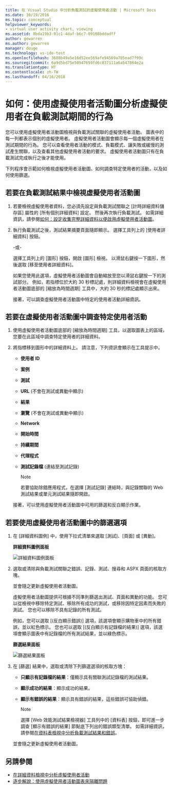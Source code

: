 ```yaml
---
title: 在 Visual Studio 中分析負載測試的虛擬使用者活動 | Microsoft Docs
ms.date: 10/19/2016
ms.topic: conceptual
helpviewer_keywords:
- virtual user activity chart, viewing
ms.assetid: 8bda19b3-91c1-4daf-b6c7-09108bddadff
author: gewarren
ms.author: gewarren
manager: douge
ms.technology: vs-ide-test
ms.openlocfilehash: 3688b49a5e16d52ee569afe94569a705ead7f99c
ms.sourcegitcommit: 6a9d5bd75e50947659fd6c837111a6a547884e2a
ms.translationtype: HT
ms.contentlocale: zh-TW
ms.lasthandoff: 04/16/2018
---
```

# <a name="how-to-analyze-what-virtual-users-are-doing-during-a-load-test-using-the-virtual-user-activity-chart"></a>如何：使用虛擬使用者活動圖分析虛擬使用者在負載測試期間的行為

您可以使用虛擬使用者活動圖檢視與負載測試關聯的虛擬使用者活動。 圖表中的每一列都表示個別的虛擬使用者。 虛擬使用者活動圖會顯示每一個虛擬使用者在測試期間的行為。 您可以查看使用者活動的模式、負載模式、讓失敗或緩慢的測試產生關聯，以及查看其他虛擬使用者活動的要求。 虛擬使用者活動圖只有在負載測試完成執行之後才能使用。

下列程序會示範如何檢視虛擬使用者活動圖、如何調查特定使用者的活動，以及如何使用篩選。

## <a name="to-view-the-virtual-user-activity-chart-in-your-load-test-results"></a>若要在負載測試結果中檢視虛擬使用者活動圖

1.  若要檢視虛擬使用者資料，您必須先設定與負載測試關聯之 [計時詳細資料儲存區] 屬性的 [所有個別詳細資料] 設定。 然後再次執行負載測試。 如需詳細資訊，請參閱[如何：設定收集完整詳細資料以便啟用虛擬使用者活動圖](../test/how-to-configure-load-tests-to-collect-full-details.md)。

2.  執行負載測試之後，測試結果摘要頁面隨即顯示。 選擇工具列上的 [使用者詳細資料] 按鈕。

     -或-

     選擇工具列上的 [圖形] 按鈕，開啟 [圖形] 檢視。 以滑鼠右鍵按一下圖形，然後選取 [移至使用者詳細資料]。

     如果您使用此選項，虛擬使用者活動圖會自動縮放至您以滑鼠右鍵按一下的測試部分。 例如，若指標位於大約 30 秒標記處，則詳細資料檢視會在虛擬使用者活動圖底部的 [縮放為時間週期] 工具中，大約 30 秒的標記處顯示出來。

     接著，可以調查虛擬使用者活動圖中特定的使用者活動詳細資訊。

## <a name="to-investigate-a-specific-users-activity-in-the-virtual-user-activity-chart"></a>若要在虛擬使用者活動圖中調查特定使用者活動

1.  使用虛擬使用者活動圖底部的 [縮放為時間週期] 工具，以選取圖表上的區域，您要在此區域中調查特定使用者的詳細資料。

2.  將指標移到圖形中的詳細資料上。 請注意，下列資訊會顯示在工具提示中。

    -   **使用者 ID**

    -   **案例**

    -   **測試**

    -   **URL** (不會在測試或異動中顯示)

    -   **結果**

    -   **瀏覽** (不會在測試或異動中顯示)

    -   **Network**

    -   **開始時間**

    -   **持續期間**

    -   **代理程式**

    -   **測試記錄檔** (連結至測試記錄)

        > [!NOTE]
        > 若要協助除錯應用程式，在選擇 [測試記錄] 連結時，與記錄關聯的 Web 測試結果或單元測試結果隨即開啟。

     接著，可以使用虛擬使用者活動圖中可用的篩選和反白顯示作業。

## <a name="to-use-filtering-options-in-the-virtual-user-activity-chart"></a>若要使用虛擬使用者活動圖中的篩選選項

1.  在 [詳細資料圖例] 中，使用下拉式清單來選取 [測試]、[頁面] 或 [異動]。

     **詳細資料圖例面板**

     ![詳細資料圖例面板](../test/media/ltest_detailslegend.png "LTest_DetailsLegend")

2.  選取或清除與負載測試關聯之錯誤、記錄、測試、搜尋和 ASPX 頁面的核取方塊。

     並會隨之更新虛擬使用者活動圖。

     虛擬使用者活動圖提供可根據不同準則篩選出測試、頁面和異動的功能。 您可以從檢視中移除特定測試、移除所有成功的測試，或移除因特定因素而失敗的測試。 您也可以移除不具有記錄的所有測試。

     例如，您可以選取 [(反白顯示錯誤)] 選項，該選項會顯示購物車中的所有錯誤，並以紅色標示。 您也可以選取 [(反白顯示有記錄檔的結果)] 選項，該選項會顯示圖表中有記錄檔的所有測試結果，並以綠色標示。

     **篩選結果面板**

     ![篩選結果面板](../test/media/ltest_filterresults.png "LTest_FilterResults")

3.  在 [篩選] 結果中，選取或清除下列篩選選項的核取方塊：

    -   **只顯示有記錄檔的結果**：僅顯示具有關聯測試記錄檔的測試結果。

    -   **顯示成功的結果**：顯示成功的結果。

    -   **顯示有錯誤的結果**：顯示具有錯誤的結果，這些錯誤可協助偵錯。

        > [!NOTE]
        > 選擇 [Web 效能測試結果檢視器] 工具列中的 [資料表] 按鈕，即可進一步調查 [顯示有錯誤的結果] 節點底下列出的錯誤類型清單。 如需詳細資訊，請參閱[在資料表檢視中分析負載測試結果和錯誤](../test/analyze-load-test-results-and-errors-in-the-tables-view.md)。

     並會隨之更新虛擬使用者活動圖。

## <a name="see-also"></a>另請參閱

- [在詳細資料檢視中分析虛擬使用者活動](../test/analyze-load-test-virtual-user-activity-in-the-details-view.md)
- [逐步解說：使用虛擬使用者活動圖表來隔離問題](../test/walkthrough-use-the-virtual-user-activity-chart-to-isolate-issues.md)